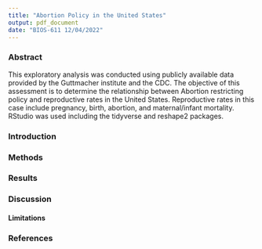```yaml
---
title: "Abortion Policy in the United States"
output: pdf_document
date: "BIOS-611 12/04/2022"
---
```


### Abstract

This exploratory analysis was conducted using publicly available data provided by the Guttmacher institute and the CDC. The objective of this assessment is to determine the relationship between Abortion restricting policy and reproductive rates in the United States. Reproductive rates in this case include pregnancy, birth, abortion, and maternal/infant mortality. RStudio was used including the tidyverse and reshape2 packages.

### Introduction

### Methods

### Results

### Discussion

#### Limitations

### References
